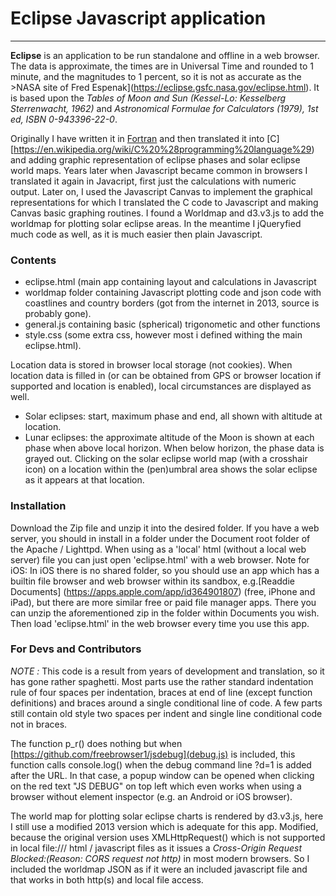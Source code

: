 # Eclipse Javascript application

***

**Eclipse** is an application to be run standalone and offline in a web browser. The data is approximate, the times are in Universal Time and rounded to 1 minute, and the magnitudes to 1 percent, so it is not as accurate as the >NASA site of Fred Espenak](https://eclipse.gsfc.nasa.gov/eclipse.html). It is based upon the _Tables of Moon and Sun (Kessel-Lo: Kesselberg Sterrenwacht, 1962)_ and _Astronomical Formulae for Calculators (1979), 1st ed, ISBN 0-943396-22-0_.

Originally I have written it in [Fortran](https://en.wikipedia.org/wiki/Fortran) and then translated it into [C][https://en.wikipedia.org/wiki/C%20%28programming%20language%29) and adding graphic representation of eclipse phases and solar eclipse world maps. Years later when Javascript became common in browsers I translated it again in Javacript, first just the calculations with numeric output. Later on, I used the Javascript Canvas to implement the graphical representations for which I translated the C code to Javascript and making Canvas basic graphing routines. I found a Worldmap and d3.v3.js to add the worldmap for plotting solar eclipse areas. In the meantime I jQueryfied much code as well, as it is much easier then plain Javascript.


### Contents
- eclipse.html (main app containing layout and calculations in Javascript
- worldmap folder containing Javascript plotting code and json code with coastlines and country borders (got from the internet in 2013, source is probably gone).
- general.js containing basic (spherical) trigonometic and other functions
- style.css (some extra css, however most i defined withing the main eclipse.html).

Location data is stored in browser local storage (not cookies).
When location data is filled in (or can be obtained from GPS or browser location if supported and location is enabled), local circumstances are displayed as well.
- Solar eclipses: start, maximum phase and end, all shown with altitude at location.
- Lunar eclipses: the approximate altitude of the Moon is shown at each phase when above local horizon. When below horizon, the phase data is grayed out.
Clicking on the solar eclipse world map (with a crosshair icon) on a location within the (pen)umbral area shows the solar eclipse as it appears at that location.

### Installation

Download the Zip file and unzip it into the desired folder. If you have a web server, you should in install in a folder under the Document root folder of the Apache / Lighttpd. When using as a 'local' html (without a local web server) file you can just open 'eclipse.html' with a web browser.
Note for iOS: In iOS there is no shared folder, so you should use an app which has a builtin file browser and web browser within its sandbox, e.g.[Readdie Documents] (https://apps.apple.com/app/id364901807) (free, iPhone and iPad), but there are more similar free or paid file manager apps. There you can unzip the aforementioned zip in the folder within Documents you wish. Then load 'eclipse.html' in the web browser every time you use this app.

### For Devs and Contributors
_NOTE :_ This code is a result from years of development and translation, so it has gone rather spaghetti. Most parts use the rather standard indentation rule of four spaces per indentation, braces at end of line (except function definitions) and braces around a single conditional line of code. A few parts still contain old style two spaces per indent and single line conditional code not in braces.

The function p_r() does nothing but when [https://github.com/freebrowser1/jsdebug](debug.js) is included, this function calls console.log() when the debug command line ?d=1 is added after the URL. In that case, a popup window can be opened when clicking on the red text "JS DEBUG" on top left which even works when using a browser without element inspector (e.g. an Android or iOS browser).

The world map for plotting solar eclipse charts is rendered by d3.v3.js, here I still use a modified 2013 version which is adequate for this app. Modified, because the original version uses XMLHttpRequest() which is not supported in local file:/// html / javascript files as it issues a _Cross-Origin Request Blocked:(Reason: CORS request not http)_ in most modern browsers. So I included the worldmap JSON as if it were an included javascript file and that works in both http(s) and local file access.
